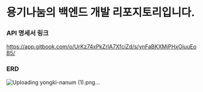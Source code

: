 # 용기나눔의 백엔드 개발 리포지토리입니다.

### API 명세서 링크
https://app.gitbook.com/o/UrKz74xPkZrlA7XfciZd/s/ynFaBKXMjPHxOiuuEoB5/

### ERD
![Uploading yongki-nanum (1).png…]()

